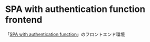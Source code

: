 # SPA with authentication function frontend

「[SPA with authentication function](https://github.com/fujii-kazuki/spa-with-authentication-function)」のフロントエンド環境